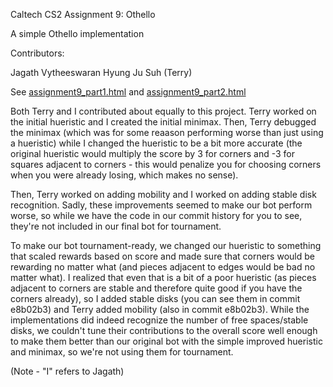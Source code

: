 Caltech CS2 Assignment 9: Othello

A simple Othello implementation

Contributors:

Jagath Vytheeswaran
Hyung Ju Suh (Terry)

See [assignment9_part1.html](http://htmlpreview.github.io/?https://github.com/caltechcs2/othello/blob/master/assignment9_part1.html) and [assignment9_part2.html](http://htmlpreview.github.io/?https://github.com/caltechcs2/othello/blob/master/assignment9_part2.html)

Both Terry and I contributed about equally to this project. Terry worked on the initial hueristic and I created the initial minimax. Then, Terry debugged the minimax (which was for some reaason performing worse than just using a hueristic) while I changed the hueristic to be a bit more accurate (the original hueristic would multiply the score by 3 for corners and -3 for squares adjacent to corners - this would penalize you for choosing corners when you were already losing, which makes no sense).

Then, Terry worked on adding mobility and I worked on adding stable disk recognition. Sadly, these improvements seemed to make our bot perform worse, so while we have the code in our commit history for you to see, they're not included in our final bot for tournament.

To make our bot tournament-ready, we changed our hueristic to something that scaled rewards based on score and made sure that corners would be rewarding no matter what (and pieces adjacent to edges would be bad no matter what). I realized that even that is a bit of a poor hueristic (as pieces adjacent to corners are stable and therefore quite good if you have the corners already), so I added stable disks (you can see them in commit e8b02b3) and Terry added mobility (also in commit e8b02b3). While the implementations did indeed recognize the number of free spaces/stable disks, we couldn't tune their contributions to the overall score well enough to make them better than our original bot with the simple improved hueristic and minimax, so we're not using them for tournament.

(Note - "I" refers to Jagath)
